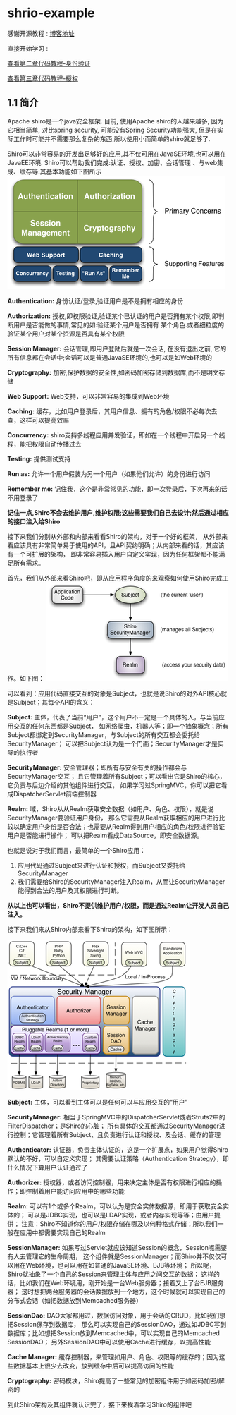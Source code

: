 # shrio-example
感谢开源教程 : [博客地址](http://jinnianshilongnian.iteye.com/blog/2018398)

直接开始学习 :

[查看第二章代码教程-身份验证](https://github.com/l81893521/shiro-demo/tree/master/shiro-demo-section2)

[查看第三章代码教程-授权](https://github.com/l81893521/shiro-demo/tree/master/shiro-demo-section3)

## 1.1 简介
Apache shiro是一个java安全框架. 目前, 使用Apache shiro的人越来越多, 因为它相当简单, 对比spring security, 可能没有Spring Security功能强大,
但是在实际工作时可能并不需要那么复杂的东西,所以使用小而简单的shiro就足够了.

Shiro可以非常容易的开发出足够好的应用,其不仅可用在JavaSE环境,也可以用在JavaEE环境. Shiro可以帮助我们完成:认证、授权、加密、会话管理
、与web集成、缓存等.其基本功能如下图所示
![](https://github.com/l81893521/shiro-demo/blob/master/images/1.png)

**Authentication:** 身份认证/登录,验证用户是不是拥有相应的身份

**Authorization:** 授权,即权限验证,验证某个已认证的用户是否拥有某个权限;即判断用户是否能做的事情,常见的如:验证某个用户是否拥有
某个角色.或者细粒度的验证某个用户对某个资源是否具有某个权限

**Session Manager:** 会话管理,即用户登陆后就是一次会话, 在没有退出之前, 它的所有信息都在会话中;会话可以是普通JavaSE环境的,也可以是如Web环境的

**Cryptography:** 加密,保护数据的安全性,如密码加密存储到数据库,而不是明文存储

**Web Support:** Web支持，可以非常容易的集成到Web环境

**Caching:** 缓存，比如用户登录后，其用户信息、拥有的角色/权限不必每次去查，这样可以提高效率

**Concurrency:** shiro支持多线程应用并发验证，即如在一个线程中开启另一个线程，能把权限自动传播过去

**Testing:** 提供测试支持

**Run as:** 允许一个用户假装为另一个用户（如果他们允许）的身份进行访问

**Remember me:** 记住我，这个是非常常见的功能，即一次登录后，下次再来的话不用登录了

**记住一点,Shiro不会去维护用户,维护权限;这些需要我们自己去设计;然后通过相应的接口注入给Shiro**

接下来我们分别从外部和内部来看看Shiro的架构，对于一个好的框架，
从外部来看应该具有非常简单易于使用的API，且API契约明确；从内部来看的话，其应该有一个可扩展的架构，
即非常容易插入用户自定义实现，因为任何框架都不能满足所有需求。

首先，我们从外部来看Shiro吧，即从应用程序角度的来观察如何使用Shiro完成工作。如下图：
![](https://github.com/l81893521/shiro-demo/blob/master/images/2.png)

可以看到：应用代码直接交互的对象是Subject，也就是说Shiro的对外API核心就是Subject；其每个API的含义：

**Subject:** 主体，代表了当前“用户”，这个用户不一定是一个具体的人，与当前应用交互的任何东西都是Subject，
如网络爬虫，机器人等；即一个抽象概念；所有Subject都绑定到SecurityManager，与Subject的所有交互都会委托给SecurityManager；
可以把Subject认为是一个门面；SecurityManager才是实际的执行者

**SecurityManager:** 安全管理器；即所有与安全有关的操作都会与SecurityManager交互；
且它管理着所有Subject；可以看出它是Shiro的核心，它负责与后边介绍的其他组件进行交互，
如果学习过SpringMVC，你可以把它看成DispatcherServlet前端控制器

**Realm:** 域，Shiro从从Realm获取安全数据（如用户、角色、权限），就是说SecurityManager要验证用户身份，
那么它需要从Realm获取相应的用户进行比较以确定用户身份是否合法；也需要从Realm得到用户相应的角色/权限进行验证用户是否能进行操作；
可以把Realm看成DataSource，即安全数据源。

也就是说对于我们而言，最简单的一个Shiro应用：
1. 应用代码通过Subject来进行认证和授权，而Subject又委托给SecurityManager
2. 我们需要给Shiro的SecurityManager注入Realm，从而让SecurityManager能得到合法的用户及其权限进行判断。

**从以上也可以看出，Shiro不提供维护用户/权限，而是通过Realm让开发人员自己注入。**

接下来我们来从Shiro内部来看下Shiro的架构，如下图所示：

![](https://github.com/l81893521/shiro-demo/blob/master/images/3.png)

**Subject:** 主体，可以看到主体可以是任何可以与应用交互的“用户”

**SecurityManager:** 相当于SpringMVC中的DispatcherServlet或者Struts2中的FilterDispatcher；是Shiro的心脏；
所有具体的交互都通过SecurityManager进行控制；它管理着所有Subject、且负责进行认证和授权、及会话、缓存的管理

**Authenticator:** 认证器，负责主体认证的，这是一个扩展点，如果用户觉得Shiro默认的不好，可以自定义实现；
其需要认证策略（Authentication Strategy），即什么情况下算用户认证通过了

**Authorizer:** 授权器，或者访问控制器，用来决定主体是否有权限进行相应的操作；即控制着用户能访问应用中的哪些功能

**Realm:** 可以有1个或多个Realm，可以认为是安全实体数据源，即用于获取安全实体的；
可以是JDBC实现，也可以是LDAP实现，或者内存实现等等；由用户提供；
注意：Shiro不知道你的用户/权限存储在哪及以何种格式存储；所以我们一般在应用中都需要实现自己的Realm

**SessionManager:** 如果写过Servlet就应该知道Session的概念，Session呢需要有人去管理它的生命周期，
这个组件就是SessionManager；而Shiro并不仅仅可以用在Web环境，也可以用在如普通的JavaSE环境、EJB等环境；
所以呢，Shiro就抽象了一个自己的Session来管理主体与应用之间交互的数据；
这样的话，比如我们在Web环境用，刚开始是一台Web服务器；接着又上了台EJB服务器；
这时想把两台服务器的会话数据放到一个地方，这个时候就可以实现自己的分布式会话（如把数据放到Memcached服务器）

**SessionDao:** DAO大家都用过，数据访问对象，用于会话的CRUD，比如我们想把Session保存到数据库，
那么可以实现自己的SessionDAO，通过如JDBC写到数据库；比如想把Session放到Memcached中，可以实现自己的Memcached SessionDAO；
另外SessionDAO中可以使用Cache进行缓存，以提高性能

**Cache Manager:** 缓存控制器，来管理如用户、角色、权限等的缓存的；因为这些数据基本上很少去改变，放到缓存中后可以提高访问的性能

**Cryptography:** 密码模块，Shiro提高了一些常见的加密组件用于如密码加密/解密的

到此Shiro架构及其组件就认识完了，接下来挨着学习Shiro的组件吧
